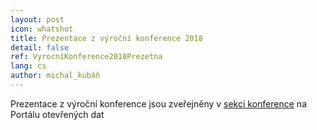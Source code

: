 ```yaml
---
layout: post
icon: whatshot
title: Prezentace z výroční konference 2018
detail: false
ref: VyrocniKonference2018Prezetna
lang: cs
author: michal_kubáň
---
```


Prezentace z výroční konference jsou zveřejněny v [sekci konference](https://opendata.gov.cz/edu:konference:2018#výroční_konference_otevřená_data_ve_veřejné_správě_2018) na Portálu otevřených dat
